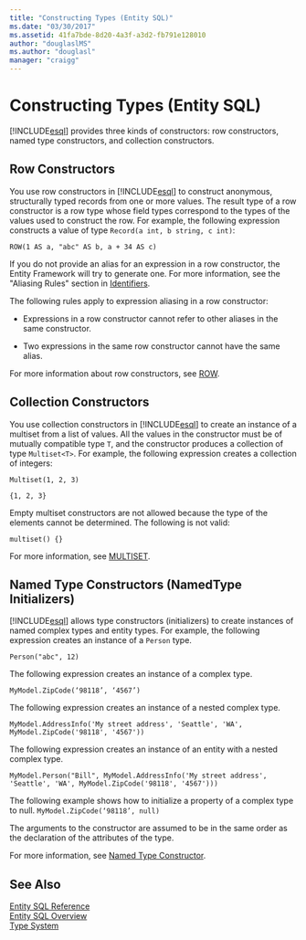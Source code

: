 ```yaml
---
title: "Constructing Types (Entity SQL)"
ms.date: "03/30/2017"
ms.assetid: 41fa7bde-8d20-4a3f-a3d2-fb791e128010
author: "douglaslMS"
ms.author: "douglasl"
manager: "craigg"
---
```

# Constructing Types (Entity SQL)
[!INCLUDE[esql](../../../../../../includes/esql-md.md)] provides three kinds of constructors: row constructors, named type constructors, and collection constructors.  
  
## Row Constructors  
 You use row constructors in [!INCLUDE[esql](../../../../../../includes/esql-md.md)] to construct anonymous, structurally typed records from one or more values. The result type of a row constructor is a row type whose field types correspond to the types of the values used to construct the row. For example, the following expression constructs a value of type `Record(a int, b string, c int)`:  
  
 `ROW(1 AS a, "abc" AS b, a + 34 AS c)`  
  
 If you do not provide an alias for an expression in a row constructor, the Entity Framework will try to generate one. For more information, see the "Aliasing Rules" section in [Identifiers](../../../../../../docs/framework/data/adonet/ef/language-reference/identifiers-entity-sql.md).  
  
 The following rules apply to expression aliasing in a row constructor:  
  
-   Expressions in a row constructor cannot refer to other aliases in the same constructor.  
  
-   Two expressions in the same row constructor cannot have the same alias.  
  
 For more information about row constructors, see [ROW](../../../../../../docs/framework/data/adonet/ef/language-reference/row-entity-sql.md).  
  
## Collection Constructors  
 You use collection constructors in [!INCLUDE[esql](../../../../../../includes/esql-md.md)] to create an instance of a multiset from a list of values. All the values in the constructor must be of mutually compatible type `T`, and the constructor produces a collection of type `Multiset<T>`. For example, the following expression creates a collection of integers:  
  
 `Multiset(1, 2, 3)`  
  
 `{1, 2, 3}`  
  
 Empty multiset constructors are not allowed because the type of the elements cannot be determined. The following is not valid:  
  
 `multiset() {}`  
  
 For more information, see [MULTISET](../../../../../../docs/framework/data/adonet/ef/language-reference/multiset-entity-sql.md).  
  
## Named Type Constructors (NamedType Initializers)  
 [!INCLUDE[esql](../../../../../../includes/esql-md.md)] allows type constructors (initializers) to create instances of named complex types and entity types. For example, the following expression creates an instance of a `Person` type.  
  
 `Person("abc", 12)`  
  
 The following expression creates an instance of a complex type.  
  
 `MyModel.ZipCode(‘98118’, ‘4567’)`  
  
 The following expression creates an instance of a nested complex type.  
  
 `MyModel.AddressInfo('My street address', 'Seattle', 'WA', MyModel.ZipCode('98118', '4567'))`  
  
 The following expression creates an instance of an entity with a nested complex type.  
  
 `MyModel.Person("Bill", MyModel.AddressInfo('My street address', 'Seattle', 'WA', MyModel.ZipCode('98118', '4567')))`  
  
 The following example shows how to initialize a property of a complex type to null. `MyModel.ZipCode(‘98118’, null)`  
  
 The arguments to the constructor are assumed to be in the same order as the declaration of the attributes of the type.  
  
 For more information, see [Named Type Constructor](../../../../../../docs/framework/data/adonet/ef/language-reference/named-type-constructor-entity-sql.md).  
  
## See Also  
 [Entity SQL Reference](../../../../../../docs/framework/data/adonet/ef/language-reference/entity-sql-reference.md)  
 [Entity SQL Overview](../../../../../../docs/framework/data/adonet/ef/language-reference/entity-sql-overview.md)  
 [Type System](../../../../../../docs/framework/data/adonet/ef/language-reference/type-system-entity-sql.md)
